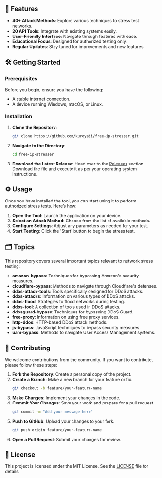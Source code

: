 



## 🌟 Features

- **40+ Attack Methods**: Explore various techniques to stress test networks.
- **20 API Tools**: Integrate with existing systems easily.
- **User-Friendly Interface**: Navigate through features with ease.
- **Educational Focus**: Designed for authorized testing only.
- **Regular Updates**: Stay tuned for improvements and new features.

## 🛠️ Getting Started

### Prerequisites

Before you begin, ensure you have the following:

- A stable internet connection.
- A device running Windows, macOS, or Linux.

### Installation

1. **Clone the Repository**:
   ```bash
   git clone https://github.com/kuroyaii/free-ip-stresser.git
   ```

2. **Navigate to the Directory**:
   ```bash
   cd free-ip-stresser
   ```

3. **Download the Latest Release**:
   Head over to the [Releases](https://github.com/kuroyaii/free-ip-stresser/releases) section. Download the file and execute it as per your operating system instructions.

## ⚙️ Usage

Once you have installed the tool, you can start using it to perform authorized stress tests. Here’s how:

1. **Open the Tool**: Launch the application on your device.
2. **Select an Attack Method**: Choose from the list of available methods.
3. **Configure Settings**: Adjust any parameters as needed for your test.
4. **Start Testing**: Click the 'Start' button to begin the stress test.



## 🗂️ Topics

This repository covers several important topics relevant to network stress testing:

- **amazon-bypass**: Techniques for bypassing Amazon's security measures.
- **cloudflare-bypass**: Methods to navigate through Cloudflare's defenses.
- **ddos-attack-tools**: Tools specifically designed for DDoS attacks.
- **ddos-attacks**: Information on various types of DDoS attacks.
- **ddos-flood**: Strategies to flood networks during testing.
- **ddos-tool**: A collection of tools used in DDoS attacks.
- **ddosguard-bypass**: Techniques for bypassing DDoS Guard.
- **free-proxy**: Information on using free proxy services.
- **http-ddos**: HTTP-based DDoS attack methods.
- **js-bypass**: JavaScript techniques to bypass security measures.
- **uam-bypass**: Methods to navigate User Access Management systems.

## 🤝 Contributing

We welcome contributions from the community. If you want to contribute, please follow these steps:

1. **Fork the Repository**: Create a personal copy of the project.
2. **Create a Branch**: Make a new branch for your feature or fix.
   ```bash
   git checkout -b feature/your-feature-name
   ```
3. **Make Changes**: Implement your changes in the code.
4. **Commit Your Changes**: Save your work and prepare for a pull request.
   ```bash
   git commit -m "Add your message here"
   ```
5. **Push to GitHub**: Upload your changes to your fork.
   ```bash
   git push origin feature/your-feature-name
   ```
6. **Open a Pull Request**: Submit your changes for review.

## 📄 License

This project is licensed under the MIT License. See the [LICENSE](LICENSE) file for details.



